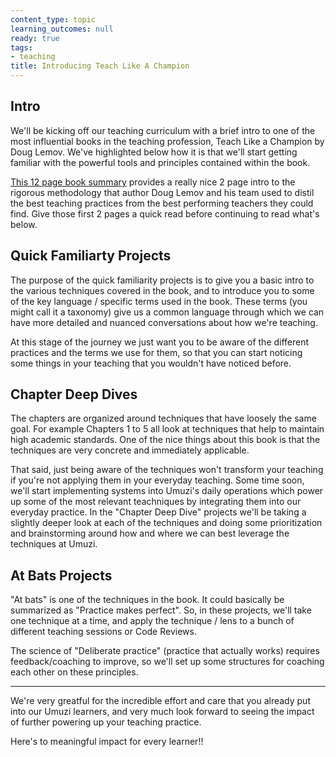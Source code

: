 ```yaml
---
content_type: topic
learning_outcomes: null
ready: true
tags:
- teaching
title: Introducing Teach Like A Champion
---
```


## Intro 
We'll be kicking off our teaching curriculum with a brief intro to one of the most influential books in the teaching profession, Teach Like a Champion by Doug Lemov. 
We've highlighted below how it is that we'll start getting familiar with the powerful tools and principles contained within the book. 

[This 12 page book summary](https://www.boyd.k12.ky.us/userfiles/496/Classes/27400/Teach%20Like%20A%20Champion%20-%20The%20Main%20Idea.pdf) provides a really nice 2 page intro to the rigorous methodology that author Doug Lemov and his team used to distil the best teaching practices from the best performing teachers they could find. Give those first 2 pages a quick read before continuing to read what's below.

## Quick Familiarty Projects
The purpose of the quick familiarity projects is to give you a basic intro to the various techniques covered in the book, and to introduce you to some of the key language / specific terms used in the book. These terms (you might call it a taxonomy) give us a common language through which we can have more detailed and nuanced conversations about how we're teaching. 

At this stage of the journey we just want you to be aware of the different practices and the terms we use for them, so that you can start noticing some things in your teaching that you wouldn't have noticed before. 

## Chapter Deep Dives
The chapters are organized around techniques that have loosely the same goal. For example Chapters 1 to 5 all look at techniques that help to maintain high academic standards. 
One of the nice things about this book is that the techniques are very concrete and immediately applicable. 

That said, just being aware of the techniques won't transform your teaching if you're not applying them in your everyday teaching. 
Some time soon, we'll start implementing systems into Umuzi's daily operations which power up some of the most relevant teachniques by integrating them into our everyday practice. 
In the "Chapter Deep Dive" projects we'll be taking a slightly deeper look at each of the techniques and doing some prioritization and brainstorming around how and where we can best leverage the techniques at Umuzi. 

## At Bats Projects
"At bats" is one of the techniques in the book. It could basically be summarized as "Practice makes perfect". 
So, in these projects, we'll take one technique at a time, and apply the technique / lens to a bunch of different teaching sessions or Code Reviews. 

The science of "Deliberate practice" (practice that actually works) requires feedback/coaching to improve, so we'll set up some structures for coaching each other on these principles. 

- - - 

We're very greatful for the incredible effort and care that you already put into our Umuzi learners, and very much look forward to seeing the impact of further powering up your teaching practice. 

Here's to meaningful impact for every learner!! 
